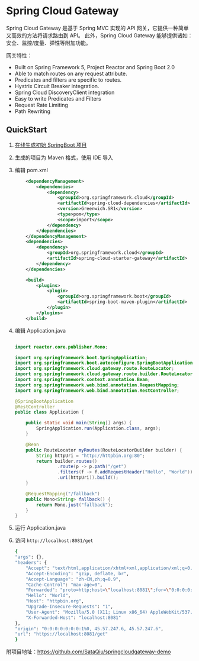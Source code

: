 # Spring Cloud Gateway

Spring Cloud Gateway 是基于 Spring MVC 实现的 API 网关，它提供一种简单又高效的方法将请求路由到 API。
此外，Spring Cloud Gateway 能够提供诸如：安全、监控/度量、弹性等附加功能。

网关特性：

- Built on Spring Framework 5, Project Reactor and Spring Boot 2.0
- Able to match routes on any request attribute.
- Predicates and filters are specific to routes.
- Hystrix Circuit Breaker integration.
- Spring Cloud DiscoveryClient integration
- Easy to write Predicates and Filters
- Request Rate Limiting
- Path Rewriting

## QuickStart

1.  [在线生成初始 SpringBoot 项目](https://start.spring.io/)
1.  生成的项目为 Maven 格式，使用 IDE 导入
1.  编辑 pom.xml

    ```xml
        <dependencyManagement>
            <dependencies>
                <dependency>
                    <groupId>org.springframework.cloud</groupId>
                    <artifactId>spring-cloud-dependencies</artifactId>
                    <version>Greenwich.SR1</version>
                    <type>pom</type>
                    <scope>import</scope>
                </dependency>
            </dependencies>
        </dependencyManagement>
        <dependencies>
            <dependency>
                <groupId>org.springframework.cloud</groupId>
                <artifactId>spring-cloud-starter-gateway</artifactId>
            </dependency>
        </dependencies>

        <build>
            <plugins>
                <plugin>
                    <groupId>org.springframework.boot</groupId>
                    <artifactId>spring-boot-maven-plugin</artifactId>
                </plugin>
            </plugins>
        </build>
    ```

1.  编辑 Application.java

    ```java

    import reactor.core.publisher.Mono;

    import org.springframework.boot.SpringApplication;
    import org.springframework.boot.autoconfigure.SpringBootApplication;
    import org.springframework.cloud.gateway.route.RouteLocator;
    import org.springframework.cloud.gateway.route.builder.RouteLocatorBuilder;
    import org.springframework.context.annotation.Bean;
    import org.springframework.web.bind.annotation.RequestMapping;
    import org.springframework.web.bind.annotation.RestController;

    @SpringBootApplication
    @RestController
    public class Application {

        public static void main(String[] args) {
            SpringApplication.run(Application.class, args);
        }

        @Bean
        public RouteLocator myRoutes(RouteLocatorBuilder builder) {
            String httpUri = "http://httpbin.org:80";
            return builder.routes()
                    .route(p -> p.path("/get")
                    .filters(f -> f.addRequestHeader("Hello", "World"))
                    .uri(httpUri)).build();
        }

        @RequestMapping("/fallback")
        public Mono<String> fallback() {
            return Mono.just("fallback");
        }
    }
    ```

2.  运行 Application.java
3.  访问 `http://localhost:8081/get`

    ```sh
    {
    "args": {}, 
    "headers": {
        "Accept": "text/html,application/xhtml+xml,application/xml;q=0.9,image/webp,image/apng,*/*;q=0.8,application/signed-exchange;v=b3", 
        "Accept-Encoding": "gzip, deflate, br", 
        "Accept-Language": "zh-CN,zh;q=0.9", 
        "Cache-Control": "max-age=0", 
        "Forwarded": "proto=http;host=\"localhost:8081\";for=\"0:0:0:0:0:0:0:1%0:35628\"", 
        "Hello": "World", 
        "Host": "httpbin.org", 
        "Upgrade-Insecure-Requests": "1", 
        "User-Agent": "Mozilla/5.0 (X11; Linux x86_64) AppleWebKit/537.36 (KHTML, like Gecko) Chrome/73.0.3683.86 Safari/537.36", 
        "X-Forwarded-Host": "localhost:8081"
    }, 
    "origin": "0:0:0:0:0:0:0:1%0, 45.57.247.6, 45.57.247.6", 
    "url": "https://localhost:8081/get"
    }
    ```

附项目地址：https://github.com/SataQiu/springcloudgateway-demo
